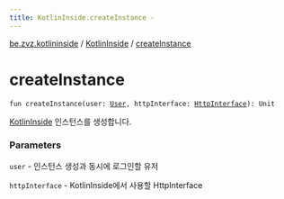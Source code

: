 ```yaml
---
title: KotlinInside.createInstance - 
---
```


[be.zvz.kotlininside](../index.html) / [KotlinInside](index.html) / [createInstance](./create-instance.html)

# createInstance

`fun createInstance(user: `[`User`](../../be.zvz.kotlininside.session.user/-user/index.html)`, httpInterface: `[`HttpInterface`](../../be.zvz.kotlininside.http/-http-interface/index.html)`): Unit`

[KotlinInside](index.html) 인스턴스를 생성합니다.

### Parameters

`user` - 인스턴스 생성과 동시에 로그인할 유저

`httpInterface` - KotlinInside에서 사용할 HttpInterface